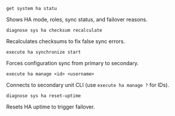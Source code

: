 ```
get system ha statu
```

Shows HA mode, roles, sync status, and failover reasons.

```
diagnose sys ha checksum recalculate
```

Recalculates checksums to fix false sync errors.

```
execute ha synchronize start
```

Forces configuration sync from primary to secondary.

```
execute ha manage <id> <username>
```

Connects to secondary unit CLI (use `execute ha manage ?` for IDs).

```
diagnose sys ha reset-uptime
```

Resets HA uptime to trigger failover.